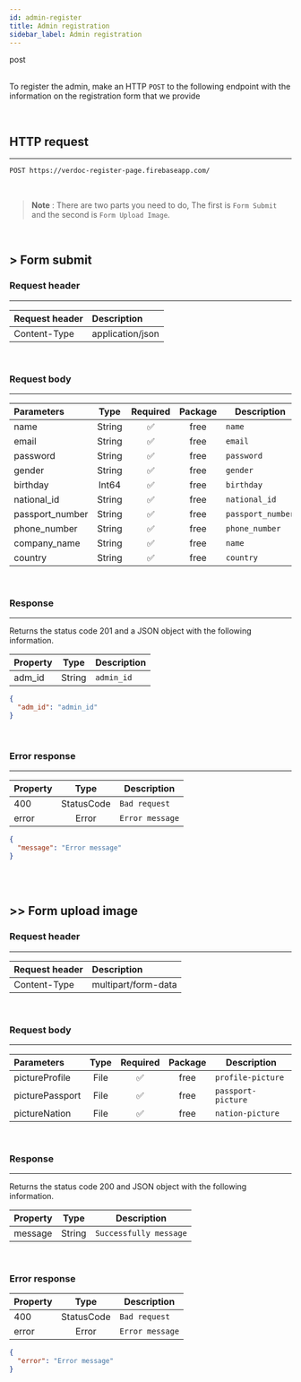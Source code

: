```yaml
---
id: admin-register
title: Admin registration
sidebar_label: Admin registration
---
```


<span class="badges post">post</span>
<br/>
<br/>

To register the admin, make an HTTP `POST`
to the following endpoint with the information on the registration form that we provide

</br> 

## HTTP request
---

```bash
POST https://verdoc-register-page.firebaseapp.com/
```

</br>

>**Note** : There are two parts you need to do, The first is `Form Submit` and the second is `Form Upload Image`.

</br>


## > Form submit 


### Request header
---
| Request header | Description                      |
| :------------- | :------------------------------- |
| Content-Type   | application/json                 |

</br>

### Request body
---
| Parameters                    |  Type  | Required | Package | Description                   |
| :---------------------------- | :----: | :------: | :-----: | ----------------------------- |
| name                          | String |    ✅    |  free   | `name`                        |
| email                         | String |    ✅    |  free   | `email`                       |
| password                      | String |    ✅    |  free   | `password`                    |
| gender                        | String |    ✅    |  free   | `gender`                      |
| birthday                      | Int64  |    ✅    |  free   | `birthday`                    |
| national_id                   | String |    ✅    |  free   | `national_id`                 |
| passport_number               | String |    ✅    |  free   | `passport_number`             |
| phone_number                  | String |    ✅    |  free   | `phone_number`                |
| company_name                  | String |    ✅    |  free   | `name`                        |
| country                       | String |    ✅    |  free   | `country`                     |

</br>

### Response
---
Returns the status code 201 and a JSON object with the following information.

| Property |  Type  | Description |
| :------- | :----: | ----------- |
| adm_id  | String | `admin_id`   |


```json
{
  "adm_id": "admin_id"
}
```
</br>

### Error response
---

| Property |  Type      | Description    |
| :------- | :--------: | ------------   |
| 400      | StatusCode | `Bad request`  |
| error    | Error      | `Error message`|

```json
{
  "message": "Error message"
}
```

</br>
</br>

## >> Form upload image

### Request header
---
| Request header | Description                      |
| :------------- | :------------------------------- |
| Content-Type   | multipart/form-data              |

</br>

### Request body
---
| Parameters                    |  Type     | Required | Package | Description                   |
| :---------------------------- | :-------: | :------: | :-----: | ----------------------------- |
| pictureProfile                | File      |    ✅    |  free   | `profile-picture`             |
| picturePassport               | File      |    ✅    |  free   | `passport-picture`            |
| pictureNation                 | File      |    ✅    |  free   | `nation-picture`              |

</br>

### Response
---

Returns the status code 200 and JSON object with the following information.

| Property |  Type  |             Description              |
| :------- | :----: | ------------------------------------ |
| message  | String | `Successfully message`               |

</br>

### Error response

| Property |  Type      | Description    |
| :------- | :--------: | ------------   |
| 400      | StatusCode | `Bad request`  |
| error    | Error      | `Error message`|

```json
{
  "error": "Error message"
}
```